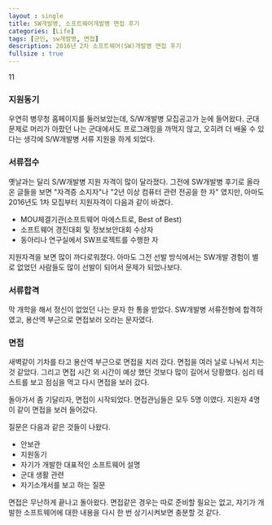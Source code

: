 ```yaml
---
layout : single
title: SW개발병, 소프트웨어개발병 면접 후기
categories: [Life]
tags: [군인, sw개발병, 면접]
description: 2016년 2차 소프트웨어(SW)개발병 면접 후기
fullsize : true
---
```

11
<h3>지원동기</h3>
우연히 병무청 홈페이지를 둘러보았는데, S/W개발병 모집공고가 눈에 들어왔다. 군대 문제로 머리가 아팠던 나는 군대에서도 프로그래밍을 까먹지 않고, 오히려 더 배울 수 있다는 생각에 S/W개발병 서류 지원을 하게 되었다.


<h3>서류접수</h3>
옛날과는 달리 S/W개발병 지원 자격이 많이 달라졌다. 그전에 SW개발병 후기로 올라온 글들을 보면 "자격증 소지자"나 "2년 이상 컴퓨터 관련 전공을 한 자" 였지만, 아마도 2016년도 1차 모집부터 지원자격이 다음과 같이 바겼다.

* MOU체결기관(소프트웨어 마에스트로, Best of Best)
* 소프트웨어 경진대회 및 정보보안대회 수상자
* 동아리나 연구실에서 SW프로젝트를 수행한 자

지원자격을 보면 많이 까다로워졌다. 아마도 그전 선발 방식에서는 SW개발 경험이 별로 없었던 사람들도 많이 선발이 되어서 문제가 되었나보다.


<h3>서류합격</h3>
막 개학을 해서 정신이 없었던 나는 문자 한 통을 받았다. SW개발병 서류전형에 합격하였고, 용산역 부근으로 면접보러 오라는 문자였다.


<h3>면접</h3>
새벽같이 기차를 타고 용산역 부근으로 면접을 치러 갔다. 면접을 여러 날로 나눠서 치는 것 같았다. 그리고 면접 시간 외 시간이 예상 했던 것보다 많이 길어서 당황했다. 심리 테스트를 보고 점심을 먹고 다시 면접을 보러 갔다.

돌아가서 좀 기달리자, 면접이 시작되었다. 면접관님들은 모두 5명 이였다. 지원자 4명이 같이 면접을 보러 들어갔다.

질문은 다음과 같은 것들이 나왔다.

* 안보관
* 지원동기
* 자기가 개발한 대표적인 소프트웨어 설명
* 군대 생활 관련
* 자기소개서를 보고 하는 질문

면접은 무난하게 끝나고 돌아왔다.
면접같은 경우는 따로 준비할 필요는 없고, 자기가 개발한 소프트웨어에 대한 내용을 다시 한 번 상기시켜보면 충분할 것 같다.
